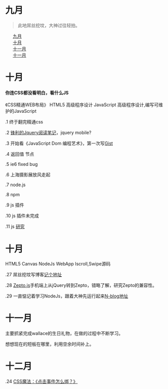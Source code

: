 <h1>九月</h1>
<blockquote>
<p>此地屌丝挖坟，大神过往轻拍。</p>
</blockquote>
<ul class="task-list">
	<li><a href="#September">九月</a></li>
	<li><a href="#October">十月</a></li>
	<li><a href="#November">十一月</a></li>
	<li><a href="#December">十一月</a></li>
</ul>
<h1 id="September">十月</h1>
<h4>你连CSS都没看明白，看什么JS</h4>
<p>《CSS精通WEB布局》 HTML5 高级程序设计 JavaScript 高级程序设计,编写可维护的JavaScript</p>
<p>.1 终于翻完精通css</p>
<p>.2 <a href="http://blog.segmentfault.com/susheng/1190000000490150">锋利的Jquery阅读笔记</a>，jquery mobile?</p>
<p>.3 开始看《JavaScript Dom 编程艺术》，第一次写<a href="https://gist.github.com/wallaceyuan">Gist</a></p>
<p>.4 返回值 节点</p>
<p>.5 ie6 fixed bug</p>
<p>.6 上海摄影展放风走起</p>
<p>.7 node.js</p>
<p>.8 npm</p>
<p>.9 js 插件</p>
<p>.10 js 插件未完成</p>
<p>.11 js <a href="http://image.thepaper.cn/html/zt/krzz/index.html?from=singlemessage&isappinstalled=0">研究</a></p>

<h1 id="October">十月</h1>
<p>HTML5 Canvas NodeJs WebApp Iscroll,Swipe源码</p>
<p>.27 屌丝挖坟写博客<a href="http://home.cnblogs.com/u/wallaceyuan/">记个地址</a></p>
<p>.28 <a href="http://zeptojs.com/">Zepto.js</a>手机端上从jQuery转到Zepto，错略了解，研究Zepto的兼容性。</p>
<p>.29 一直惦记着学习NodeJs，跟着大神先运行起来<a href="https://github.com/nswbmw/N-blog">N-blog</a><a href="http://blog.fens.me/nodejs-mongoose-json/">地址</a></p>

<h1 id="November">十一月</h1>
<p>主要抓紧完成wallace的生日礼物，在做的过程中不断学习。</p>
<p>想想现在的短板在哪里，利用空余时间补上。</p>

<h1 id="December">十二月</h1>
<p>.24 <a href="https://github.com/cssmagic/action">CSS魔法：《点击事件怎么绑？》</a></p>